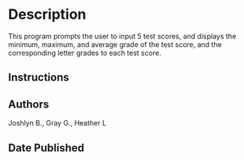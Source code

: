 # Description

This program prompts the user to input 5 test scores, and displays the minimum, maximum, and average grade of the test score, and the corresponding letter grades to each test score. 

## Instructions

## Authors
Joshlyn B., Gray G., Heather L

## Date Published
